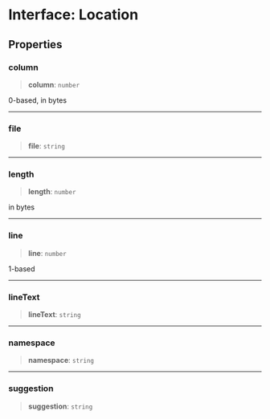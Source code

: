 # Interface: Location

## Properties

### column

> **column**: `number`

0-based, in bytes

***

### file

> **file**: `string`

***

### length

> **length**: `number`

in bytes

***

### line

> **line**: `number`

1-based

***

### lineText

> **lineText**: `string`

***

### namespace

> **namespace**: `string`

***

### suggestion

> **suggestion**: `string`
